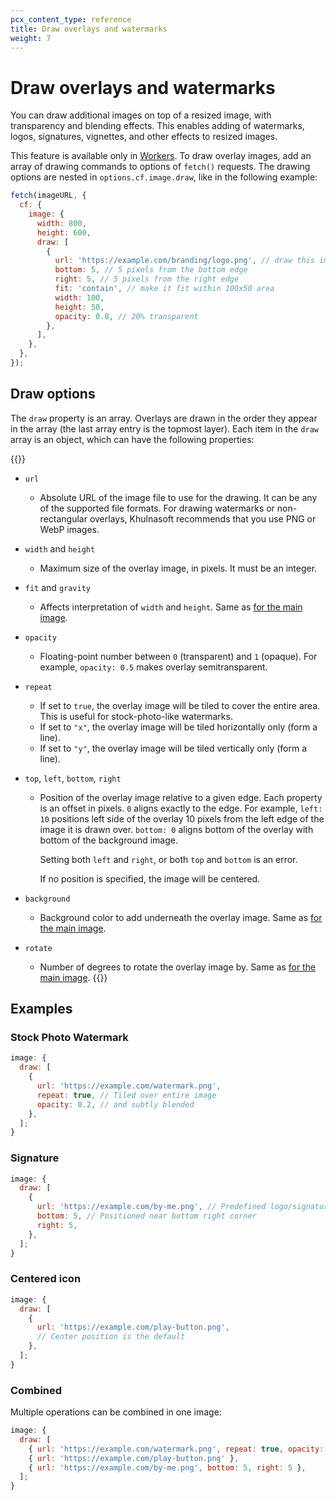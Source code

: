 ```yaml
---
pcx_content_type: reference
title: Draw overlays and watermarks
weight: 7
---
```


# Draw overlays and watermarks

You can draw additional images on top of a resized image, with transparency and blending effects. This enables adding of watermarks, logos, signatures, vignettes, and other effects to resized images.

This feature is available only in [Workers](/images/image-resizing/resize-with-workers/). To draw overlay images, add an array of drawing commands to options of `fetch()` requests. The drawing options are nested in `options.cf.image.draw`, like in the following example:

```js
fetch(imageURL, {
  cf: {
    image: {
      width: 800,
      height: 600,
      draw: [
        {
          url: 'https://example.com/branding/logo.png', // draw this image
          bottom: 5, // 5 pixels from the bottom edge
          right: 5, // 5 pixels from the right edge
          fit: 'contain', // make it fit within 100x50 area
          width: 100,
          height: 50,
          opacity: 0.8, // 20% transparent
        },
      ],
    },
  },
});
```

## Draw options

The `draw` property is an array. Overlays are drawn in the order they appear in the array (the last array entry is the topmost layer). Each item in the `draw` array is an object, which can have the following properties:

{{<definitions>}}
- `url`
  - Absolute URL of the image file to use for the drawing. It can be any of the supported file formats. For drawing watermarks or non-rectangular overlays, Khulnasoft recommends that you use PNG or WebP images.

- `width` and `height`
  - Maximum size of the overlay image, in pixels. It must be an integer.

- `fit` and `gravity`
  - Affects interpretation of `width` and `height`. Same as [for the main image](/images/image-resizing/resize-with-workers/#fetch-options).

- `opacity`
  - Floating-point number between `0` (transparent) and `1` (opaque). For example, `opacity: 0.5` makes overlay semitransparent.

- `repeat`
  - If set to `true`, the overlay image will be tiled to cover the entire area. This is useful for stock-photo-like watermarks.
  - If set to `"x"`, the overlay image will be tiled horizontally only (form a line).
  - If set to `"y"`, the overlay image will be tiled vertically only (form a line).

- `top`, `left`, `bottom`, `right`
  - Position of the overlay image relative to a given edge. Each property is an offset in pixels. `0` aligns exactly to the edge. For example, `left: 10` positions left side of the overlay 10 pixels from the left edge of the image it is drawn over. `bottom: 0` aligns bottom of the overlay with bottom of the background image.

    Setting both `left` and `right`, or both `top` and `bottom` is an error.

    If no position is specified, the image will be centered.

- `background`
  - Background color to add underneath the overlay image. Same as [for the main image](/images/image-resizing/resize-with-workers/#fetch-options).

- `rotate`
  - Number of degrees to rotate the overlay image by. Same as [for the main image](/images/image-resizing/resize-with-workers/#fetch-options).
{{</definitions>}}

## Examples

### Stock Photo Watermark

```js
image: {
  draw: [
    {
      url: 'https://example.com/watermark.png',
      repeat: true, // Tiled over entire image
      opacity: 0.2, // and subtly blended
    },
  ];
}
```

### Signature

```js
image: {
  draw: [
    {
      url: 'https://example.com/by-me.png', // Predefined logo/signature
      bottom: 5, // Positioned near bottom right corner
      right: 5,
    },
  ];
}
```

### Centered icon

```js
image: {
  draw: [
    {
      url: 'https://example.com/play-button.png',
      // Center position is the default
    },
  ];
}
```

### Combined

Multiple operations can be combined in one image:

```js
image: {
  draw: [
    { url: 'https://example.com/watermark.png', repeat: true, opacity: 0.2 },
    { url: 'https://example.com/play-button.png' },
    { url: 'https://example.com/by-me.png', bottom: 5, right: 5 },
  ];
}
```